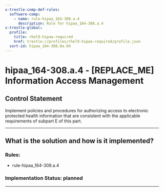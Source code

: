 ```yaml
---
x-trestle-comp-def-rules:
  software-comp:
    - name: rule-hipaa_164-308.a.4
      description: Rule for hipaa_164-308.a.4
x-trestle-global:
  profile:
    title: rhel9-hipaa-required
    href: trestle://profiles/rhel9-hipaa-required/profile.json
  sort-id: hipaa_164-308.0a.04
---
```


# hipaa_164-308.a.4 - \[REPLACE_ME\] Information Access Management

## Control Statement

Implement policies and procedures for authorizing
access to electronic protected health information that are consistent with the applicable
requirements of subpart E of this part.

______________________________________________________________________

## What is the solution and how is it implemented?

<!-- For implementation status enter one of: implemented, partial, planned, alternative, not-applicable -->

<!-- Note that the list of rules under ### Rules: is read-only and changes will not be captured after assembly to JSON -->

<!-- Add control implementation description here for control: hipaa_164-308.a.4 -->

### Rules:

  - rule-hipaa_164-308.a.4

### Implementation Status: planned

______________________________________________________________________
